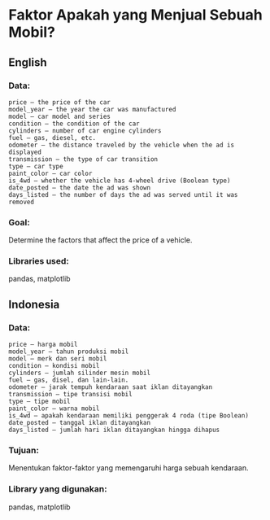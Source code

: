 # Faktor Apakah yang Menjual Sebuah Mobil?

## English
### Data:

    price — the price of the car
    model_year — the year the car was manufactured
    model — car model and series
    condition — the condition of the car
    cylinders — number of car engine cylinders
    fuel — gas, diesel, etc.
    odometer — the distance traveled by the vehicle when the ad is displayed
    transmission — the type of car transition
    type — car type
    paint_color — car color
    is_4wd — whether the vehicle has 4-wheel drive (Boolean type)
    date_posted — the date the ad was shown
    days_listed — the number of days the ad was served until it was removed

### Goal:

Determine the factors that affect the price of a vehicle.
### Libraries used:

pandas, matplotlib

## Indonesia
### Data:

    price — harga mobil
    model_year — tahun produksi mobil
    model — merk dan seri mobil
    condition — kondisi mobil
    cylinders — jumlah silinder mesin mobil
    fuel — gas, disel, dan lain-lain.
    odometer — jarak tempuh kendaraan saat iklan ditayangkan
    transmission — tipe transisi mobil
    type — tipe mobil
    paint_color — warna mobil
    is_4wd — apakah kendaraan memiliki penggerak 4 roda (tipe Boolean)
    date_posted — tanggal iklan ditayangkan
    days_listed — jumlah hari iklan ditayangkan hingga dihapus

### Tujuan:

Menentukan faktor-faktor yang memengaruhi harga sebuah kendaraan.

### Library yang digunakan:
pandas, matplotlib
